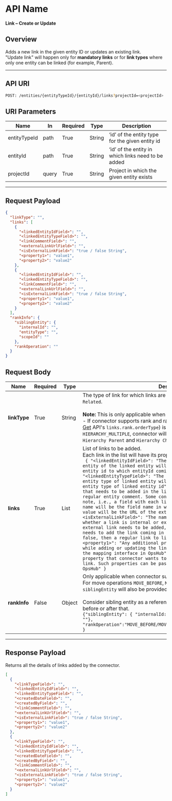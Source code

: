 # API Name
**Link – Create or Update**

## Overview
Adds a new link in the given entity ID or updates an existing link.  
"Update link" will happen only for **mandatory links** or for **link types** where only one entity can be linked (for example, Parent).

---

## API URI
```bash
POST: /entities/{entityTypeId}/{entityId}/links?projectId=<projectId>
```

## URI Parameters

| Name         | In    | Required | Type   | Description                                                        |
|--------------|-------|----------|--------|--------------------------------------------------------------------|
| entityTypeId | path  | True     | String | ‘id’ of the entity type for the given entity id                    |
| entityId     | path  | True     | String | ‘id’ of the entity in which links need to be added                 |
| projectId    | query | True     | String | Project in which the given entity exists                           |

---

## Request Payload

```json
{
  "linkType": "",
  "links": [
    {
      "<linkedEntityIdField>": "",
      "<linkedEntityTypeField>": "",
      "<linkCommentField>": "",
      "<externalLinkUrlField>": "",
      "<isExternalLinkField>": "true / false String",
      "<property1>": "value1",
      "<property2>": "value2"
    },
    {
      "<linkedEntityIdField>": "",
      "<linkedEntityTypeField>": "",
      "<linkCommentField>": "",
      "<externalLinkUrlField>": "",
      "<isExternalLinkField>": "true / false String",
      "<property1>": "value1",
      "<property2>": "value2"
    }
  ],
  "rankInfo": {
    "siblingEntity": {
      "internalId": "",
      "entityType": "",
      "scopeId": ""
    },
    "rankOperation": ""
  }
}
```

## Request Body

| Name     | Required | Type   | Description |
|----------|----------|--------|-------------|
| **linkType** | True | String | The type of link for which links are to be added. E.g., `Parent`, `Child`, `Related`.<br><br>**Note:** This is only applicable when connector supports rank feature:<br> - If connector supports rank and rank order type (given in [Entity Type – Get](entity-type-get.md) API's `links.rank.orderType`) is either `HIERARCHY_SINGLE` or `HIERARCHY_MULTIPLE`, connector will need to handle additional link types `Hierarchy Parent` and `Hierarchy Child`. |
| **links** | True | List | List of links to be added.<br>Each link in the list will have its properties as described below:<br>  ` { "<linkedEntityIdField>": "The name will be the field name in which entity of the linked entity will come, and the value will be the entity id to which entityId coming in request URI need to be linked", "<linkedEntityTypeField>": "The name will be the field name in which entity type of linked entity will come, and the value will be the entity type of linked entity id", "<linkCommentField>": "Any comment that needs to be added in the link section. Note: This is not a regular entity comment. Some connectors support having a separate note, i.e., a field with each link", "<externalLinkUrlField>": "The name will be the field name in which the external URL will come. The value will be the URL of the external link that needs to be added", "<isExternalLinkField>": "The name will be a field name describing whether a link is internal or external. The value will be True if an external link needs to be added, in which case, the connector only needs to add the link coming in the externalLinkUrlField field. If false, then a regular link to linkedEntityId needs to be added", "<property1>": "Any additional property that connector wants to set while adding or updating the link. Such properties can be passed from the mapping interface in OpsHub", "<property2>": "Any additional property that connector wants to set while adding or updating the link. Such properties can be passed from the mapping interface in OpsHub" }`  |
| **rankInfo** | False | Object | Only applicable when connector supports rank feature.<br>For move operations `MOVE_BEFORE`, `MOVE_AFTER`, and `MOVE_BULK_AFTER`, `siblingEntity` will also be provided.<br><br>Consider sibling entity as a reference entity to move the current entity before or after that.<br> `{"siblingEntity": { "internalId: "", "entityType": "", "scopeId" : ""}, "rankOperation":"MOVE_BEFORE/MOVE_AFTER/LAST_IN_LIST/MOVE_BULK_AFTER" }`  |

---

## Response Payload

Returns all the details of links added by the connector.

```json
[
  {
    "<linkTypeField>": "",
    "<linkedEntityIdField>": "",
    "<linkedEntityTypeField>": "",
    "<createdDateField>": "",
    "<createdByField>": "",
    "<linkCommentField>": "",
    "<externalLinkUrlField>": "",
    "<isExternalLinkField>": "true / false String",
    "<property1>": "value1",
    "<property2>": "value2"
  },
  {
    "<linkTypeField>": "",
    "<linkedEntityIdField>": "",
    "<linkedEntityTypeField>": "",
    "<createdDateField>": "",
    "<createdByField>": "",
    "<linkCommentField>": "",
    "<externalLinkUrlField>": "",
    "<isExternalLinkField>": "true / false String",
    "<property1>": "value1",
    "<property2>": "value2"
  }
]

```



